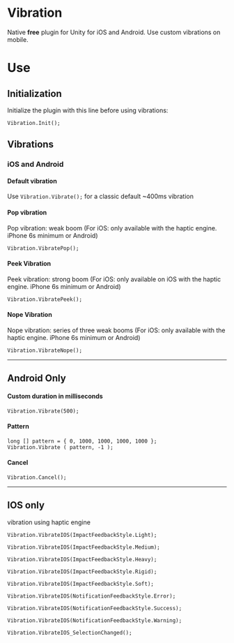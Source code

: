 # Vibration

Native **free** plugin for Unity for iOS and Android.
Use custom vibrations on mobile.
# Use

## Initialization

Initialize the plugin with this line before using vibrations:

`Vibration.Init();`

## Vibrations

### iOS and Android

#### Default vibration

Use `Vibration.Vibrate();` for a classic default ~400ms vibration

#### Pop vibration

Pop vibration: weak boom (For iOS: only available with the haptic engine. iPhone 6s minimum or Android)

`Vibration.VibratePop();`

#### Peek Vibration

Peek vibration: strong boom (For iOS: only available on iOS with the haptic engine. iPhone 6s minimum or Android)

`Vibration.VibratePeek();`

#### Nope Vibration

Nope vibration: series of three weak booms (For iOS: only available with the haptic engine. iPhone 6s minimum or Android)

`Vibration.VibrateNope();`

---
## Android Only

#### Custom duration in milliseconds

`Vibration.Vibrate(500);` 

#### Pattern

```
long [] pattern = { 0, 1000, 1000, 1000, 1000 };
Vibration.Vibrate ( pattern, -1 );
```

#### Cancel

`Vibration.Cancel();`

---
## IOS only
vibration using haptic engine

`Vibration.VibrateIOS(ImpactFeedbackStyle.Light);`

`Vibration.VibrateIOS(ImpactFeedbackStyle.Medium);`

`Vibration.VibrateIOS(ImpactFeedbackStyle.Heavy);`

`Vibration.VibrateIOS(ImpactFeedbackStyle.Rigid);`

`Vibration.VibrateIOS(ImpactFeedbackStyle.Soft);`

`Vibration.VibrateIOS(NotificationFeedbackStyle.Error);`

`Vibration.VibrateIOS(NotificationFeedbackStyle.Success);`

`Vibration.VibrateIOS(NotificationFeedbackStyle.Warning);`

`Vibration.VibrateIOS_SelectionChanged();`